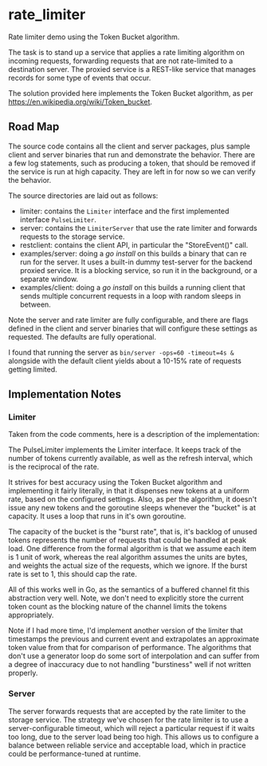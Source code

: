 # rate_limiter
Rate limiter demo using the Token Bucket algorithm.

The task is to stand up a service that applies a rate limiting algorithm on incoming requests, forwarding requests that are not rate-limited to a destination server.  The proxied service is a REST-like service that manages records for some type of events that occur.

The solution provided here implements the Token Bucket algorithm, as per https://en.wikipedia.org/wiki/Token_bucket.

## Road Map

The source code contains all the client and server packages, plus sample client and server binaries that run and demonstrate the behavior.  There are a few log statements, such as producing a token, that should be removed if the service is run at high capacity.  They are left in for now so we can verify the behavior.

The source directories are laid out as follows:
* limiter: contains the `Limiter` interface and the first implemented interface `PulseLimiter`.
* server: contains the `LimiterServer` that use the rate limiter and forwards requests to the storage service.
* restclient: contains the client API, in particular the "StoreEvent()" call.
* examples/server: doing a *go install* on this builds a binary that can re run for the server.  It uses a built-in dummy test-server for the backend proxied service.  It is a blocking service, so run it in the background, or a separate window. 
* examples/client: doing a *go install* on this builds a running client that sends multiple concurrent requests in a loop with random sleeps in between.

Note the server and rate limiter are fully configurable, and there are flags defined in the client and server binaries that will configure these settings as requested.  The defaults are fully operational.

I found that running the server as `bin/server -ops=60 -timeout=4s &` alongside with the default client yields about a 10-15% rate of requests getting limited.

## Implementation Notes

### Limiter
Taken from the code comments, here is a description of the implementation:

The PulseLimiter implements the Limiter interface.  It keeps track of the number of tokens currently available, as well as the refresh interval, which is the reciprocal of the rate.

It strives for best accuracy using the Token Bucket algorithm and implementing it fairly literally, in that it dispenses new tokens at a uniform rate, based on the configured settings.  Also, as per the algorithm, it doesn't issue any new tokens and the goroutine sleeps whenever the "bucket" is at capacity.  It uses a loop that runs in it's own goroutine.

The capacity of the bucket is the "burst rate", that is, it's backlog of unused tokens represents the number of requests that could be handled at peak load.  One difference from the formal algorithm is that we assume each item is 1 unit of work, whereas the real algorithm assumes the units are bytes, and weights the actual size of the requests, which we ignore. If the burst rate is set to 1, this should cap the rate.

All of this works well in Go, as the semantics of a buffered channel fit this abstraction very well.  Note, we don't need to explicitly store the current token count as the blocking nature of the channel limits the tokens appropriately.

Note if I had more time, I'd implement another version of the limiter that timestamps the previous and current event and extrapolates an approximate token value from that for comparison of performance.  The algorithms that don't use a generator loop do some sort of interpolation and can suffer from a degree of inaccuracy due to not handling "burstiness" well if not written properly.

### Server
The server forwards requests that are accepted by the rate limiter to the storage service.  The strategy we've chosen for the rate limiter is to use a server-configurable timeout, which will reject a particular request if it waits too long, due to the server load being too high.  This allows us to configure a balance between reliable service and acceptable load, which in practice could be performance-tuned at runtime.
